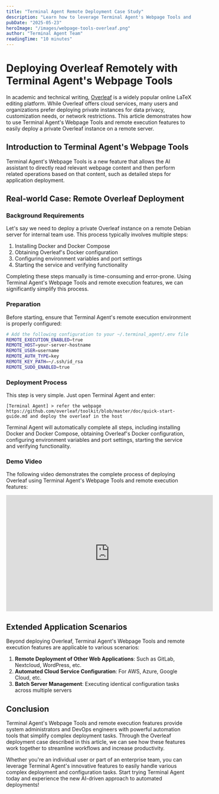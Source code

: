 ```yaml
---
title: "Terminal Agent Remote Deployment Case Study"
description: "Learn how to leverage Terminal Agent's Webpage Tools and remote execution features to easily deploy a private Overleaf instance on a remote server"
pubDate: "2025-05-23"
heroImage: "/images/webpage-tools-overleaf.png"
author: "Terminal Agent Team"
readingTime: "10 minutes"
---
```


# Deploying Overleaf Remotely with Terminal Agent's Webpage Tools

In academic and technical writing, [Overleaf](https://www.overleaf.com/) is a widely popular online LaTeX editing platform. While Overleaf offers cloud services, many users and organizations prefer deploying private instances for data privacy, customization needs, or network restrictions. This article demonstrates how to use Terminal Agent's Webpage Tools and remote execution features to easily deploy a private Overleaf instance on a remote server.

## Introduction to Terminal Agent's Webpage Tools

Terminal Agent's Webpage Tools is a new feature that allows the AI assistant to directly read relevant webpage content and then perform related operations based on that content, such as detailed steps for application deployment.

## Real-world Case: Remote Overleaf Deployment

### Background Requirements

Let's say we need to deploy a private Overleaf instance on a remote Debian server for internal team use. This process typically involves multiple steps:

1. Installing Docker and Docker Compose
2. Obtaining Overleaf's Docker configuration
3. Configuring environment variables and port settings
4. Starting the service and verifying functionality

Completing these steps manually is time-consuming and error-prone. Using Terminal Agent's Webpage Tools and remote execution features, we can significantly simplify this process.

### Preparation

Before starting, ensure that Terminal Agent's remote execution environment is properly configured:

```bash
# Add the following configuration to your ~/.terminal_agent/.env file
REMOTE_EXECUTION_ENABLED=true
REMOTE_HOST=your-server-hostname
REMOTE_USER=username
REMOTE_AUTH_TYPE=key
REMOTE_KEY_PATH=~/.ssh/id_rsa
REMOTE_SUDO_ENABLED=true
```

### Deployment Process

This step is very simple. Just open Terminal Agent and enter:

```
[Terminal Agent] > refer the webpage https://github.com/overleaf/toolkit/blob/master/doc/quick-start-guide.md and deploy the overleaf in the host
```

Terminal Agent will automatically complete all steps, including installing Docker and Docker Compose, obtaining Overleaf's Docker configuration, configuring environment variables and port settings, starting the service and verifying functionality.

### Demo Video

The following video demonstrates the complete process of deploying Overleaf using Terminal Agent's Webpage Tools and remote execution features:

<iframe width="560" height="315" src="https://www.youtube.com/embed/cLj7u3UjqJQ" title="Terminal Agent Webpage Tools Remote Overleaf Deployment Demo" frameborder="0" allow="accelerometer; autoplay; clipboard-write; encrypted-media; gyroscope; picture-in-picture" allowfullscreen></iframe>



## Extended Application Scenarios

Beyond deploying Overleaf, Terminal Agent's Webpage Tools and remote execution features are applicable to various scenarios:

1. **Remote Deployment of Other Web Applications**: Such as GitLab, Nextcloud, WordPress, etc.
2. **Automated Cloud Service Configuration**: For AWS, Azure, Google Cloud, etc.
3. **Batch Server Management**: Executing identical configuration tasks across multiple servers

## Conclusion

Terminal Agent's Webpage Tools and remote execution features provide system administrators and DevOps engineers with powerful automation tools that simplify complex deployment tasks. Through the Overleaf deployment case described in this article, we can see how these features work together to streamline workflows and increase productivity.

Whether you're an individual user or part of an enterprise team, you can leverage Terminal Agent's innovative features to easily handle various complex deployment and configuration tasks. Start trying Terminal Agent today and experience the new AI-driven approach to automated deployments!
